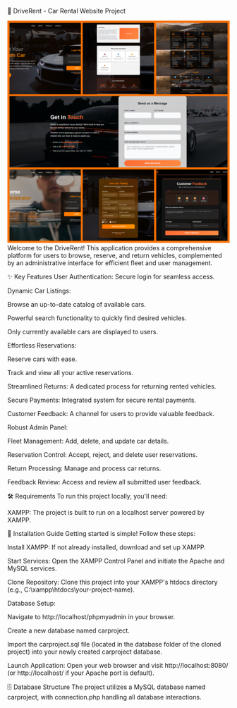 🚗 DriveRent - Car Rental Website Project

![Project Screenshot](./images/photo-collage.png.png) 
Welcome to the DriveRent! This application provides a comprehensive platform for users to browse, reserve, and return vehicles, complemented by an administrative interface for efficient fleet and user management.

✨ Key Features
User Authentication: Secure login for seamless access.

Dynamic Car Listings:

Browse an up-to-date catalog of available cars.

Powerful search functionality to quickly find desired vehicles.

Only currently available cars are displayed to users.

Effortless Reservations:

Reserve cars with ease.

Track and view all your active reservations.

Streamlined Returns: A dedicated process for returning rented vehicles.

Secure Payments: Integrated system for secure rental payments.

Customer Feedback: A channel for users to provide valuable feedback.

Robust Admin Panel:

Fleet Management: Add, delete, and update car details.

Reservation Control: Accept, reject, and delete user reservations.

Return Processing: Manage and process car returns.

Feedback Review: Access and review all submitted user feedback.

🛠️ Requirements
To run this project locally, you'll need:

XAMPP: The project is built to run on a localhost server powered by XAMPP.

🚀 Installation Guide
Getting started is simple! Follow these steps:

Install XAMPP: If not already installed, download and set up XAMPP.

Start Services: Open the XAMPP Control Panel and initiate the Apache and MySQL services.

Clone Repository: Clone this project into your XAMPP's htdocs directory (e.g., C:\xampp\htdocs\your-project-name\).

Database Setup:

Navigate to http://localhost/phpmyadmin in your browser.

Create a new database named carproject.

Import the carproject.sql file (located in the database folder of the cloned project) into your newly created carproject database.

Launch Application: Open your web browser and visit http://localhost:8080/ (or http://localhost/ if your Apache port is default).

🗄️ Database Structure
The project utilizes a MySQL database named carproject, with connection.php handling all database interactions.
